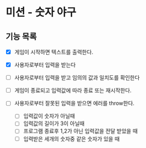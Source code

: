 # 미션 - 숫자 야구

## 기능 목록

- [x] 게임이 시작하면 텍스트를 출력한다.
- [x] 사용자로부터 입력을 받는다
- [ ] 사용자로부터 입력을 받고 임의의 값과 일치도를 확인한다
- [ ] 게임이 종료되고 입력값에 따라 종료 또는 재시작한다.

- [ ] 사용자로부터 잘못된 입력을 받으면 에러를 throw한다.
  - [ ] 입력값이 숫자가 아닐때
  - [ ] 입력값의 길이가 3이 아닐때
  - [ ] 프로그램 종료후 1,2가 아닌 입력값을 전달 받았을 때
  - [ ] 입력받은 세개의 숫자중 같은 숫자가 있을 때

